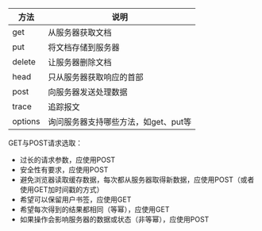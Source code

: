 
| **方法**  | **说明**                |
| ------- | --------------------- |
| get     | 从服务器获取文档              |
| put     | 将文档存储到服务器             |
| delete  | 让服务器删除文档              |
| head    | 只从服务器获取响应的首部          |
| post    | 向服务器发送处理数据            |
| trace   | 追踪报文                  |
| options | 询问服务器支持哪些方法，如get、put等 |

GET与POST请求选取：
- 过长的请求参数，应使用POST
- 安全性有要求，应使用POST
- 避免浏览器读取缓存数据，每次都从服务器取得新数据，应使用POST（或者使用GET加时间戳的方式）
- 希望可以保留用户书签，应使用GET
- 希望每次得到的结果都相同（等幂），应使用GET
- 如果操作会影响服务器的数据或状态（非等幂），应使用POST
